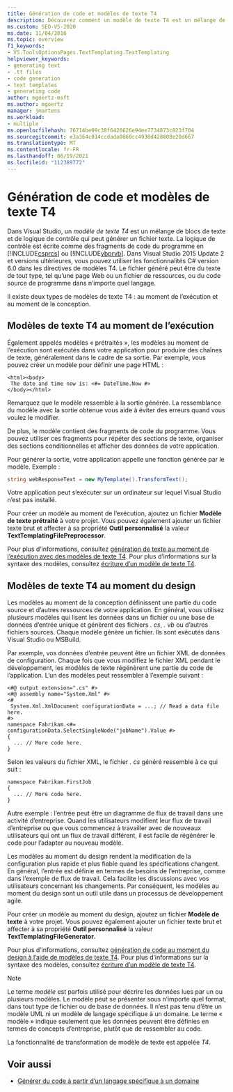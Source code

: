 ```yaml
---
title: Génération de code et modèles de texte T4
description: Découvrez comment un modèle de texte T4 est un mélange de blocs de texte et de logique de contrôle qui peut générer un fichier texte.
ms.custom: SEO-VS-2020
ms.date: 11/04/2016
ms.topic: overview
f1_keywords:
- VS.ToolsOptionsPages.TextTemplating.TextTemplating
helpviewer_keywords:
- generating text
- .tt files
- code generation
- text templates
- generating code
author: mgoertz-msft
ms.author: mgoertz
manager: jmartens
ms.workload:
- multiple
ms.openlocfilehash: 76714be09c38f6426626e94ee7734873c823f704
ms.sourcegitcommit: e3a364c014ccdada0860cc4930d428808e20d667
ms.translationtype: MT
ms.contentlocale: fr-FR
ms.lasthandoff: 06/19/2021
ms.locfileid: "112389772"
---
```

# <a name="code-generation-and-t4-text-templates"></a>Génération de code et modèles de texte T4

Dans Visual Studio, un *modèle de texte T4* est un mélange de blocs de texte et de logique de contrôle qui peut générer un fichier texte. La logique de contrôle est écrite comme des fragments de code du programme en [!INCLUDE[csprcs](../data-tools/includes/csprcs_md.md)] ou [!INCLUDE[vbprvb](../code-quality/includes/vbprvb_md.md)]. Dans Visual Studio 2015 Update 2 et versions ultérieures, vous pouvez utiliser les fonctionnalités C# version 6.0 dans les directives de modèles T4. Le fichier généré peut être du texte de tout type, tel qu’une page Web ou un fichier de ressources, ou du code source de programme dans n’importe quel langage.

Il existe deux types de modèles de texte T4 : au moment de l’exécution et au moment de la conception.

## <a name="run-time-t4-text-templates"></a>Modèles de texte T4 au moment de l’exécution

Également appelés modèles « prétraités », les modèles au moment de l’exécution sont exécutés dans votre application pour produire des chaînes de texte, généralement dans le cadre de sa sortie. Par exemple, vous pouvez créer un modèle pour définir une page HTML :

```
<html><body>
 The date and time now is: <#= DateTime.Now #>
</body></html>
```

Remarquez que le modèle ressemble à la sortie générée. La ressemblance du modèle avec la sortie obtenue vous aide à éviter des erreurs quand vous voulez le modifier.

De plus, le modèle contient des fragments de code du programme. Vous pouvez utiliser ces fragments pour répéter des sections de texte, organiser des sections conditionnelles et afficher des données de votre application.

Pour générer la sortie, votre application appelle une fonction générée par le modèle. Exemple :

```csharp
string webResponseText = new MyTemplate().TransformText();
```

Votre application peut s’exécuter sur un ordinateur sur lequel Visual Studio n’est pas installé.

Pour créer un modèle au moment de l’exécution, ajoutez un fichier **Modèle de texte prétraité** à votre projet. Vous pouvez également ajouter un fichier texte brut et affecter à sa propriété **Outil personnalisé** la valeur **TextTemplatingFilePreprocessor**.

Pour plus d’informations, consultez [génération de texte au moment de l’exécution avec des modèles de texte T4](../modeling/run-time-text-generation-with-t4-text-templates.md). Pour plus d’informations sur la syntaxe des modèles, consultez [écriture d’un modèle de texte T4](../modeling/writing-a-t4-text-template.md).

## <a name="design-time-t4-text-templates"></a>Modèles de texte T4 au moment du design

Les modèles au moment de la conception définissent une partie du code source et d’autres ressources de votre application. En général, vous utilisez plusieurs modèles qui lisent les données dans un fichier ou une base de données d’entrée unique et génèrent des fichiers *. cs*, *. vb* ou d’autres fichiers sources. Chaque modèle génère un fichier. Ils sont exécutés dans Visual Studio ou MSBuild.

Par exemple, vos données d’entrée peuvent être un fichier XML de données de configuration. Chaque fois que vous modifiez le fichier XML pendant le développement, les modèles de texte régénèrent une partie du code de l’application. L’un des modèles peut ressembler à l’exemple suivant :

```
<#@ output extension=".cs" #>
<#@ assembly name="System.Xml" #>
<#
 System.Xml.XmlDocument configurationData = ...; // Read a data file here.
#>
namespace Fabrikam.<#= configurationData.SelectSingleNode("jobName").Value #>
{
  ... // More code here.
}
```

Selon les valeurs du fichier XML, le fichier *. cs* généré ressemble à ce qui suit :

```
namespace Fabrikam.FirstJob
{
  ... // More code here.
}
```

Autre exemple : l’entrée peut être un diagramme de flux de travail dans une activité d’entreprise. Quand les utilisateurs modifient leur flux de travail d’entreprise ou que vous commencez à travailler avec de nouveaux utilisateurs qui ont un flux de travail différent, il est facile de régénérer le code pour l’adapter au nouveau modèle.

Les modèles au moment du design rendent la modification de la configuration plus rapide et plus fiable quand les spécifications changent. En général, l’entrée est définie en termes de besoins de l’entreprise, comme dans l’exemple de flux de travail. Cela facilite les discussions avec vos utilisateurs concernant les changements. Par conséquent, les modèles au moment du design sont un outil utile dans un processus de développement agile.

Pour créer un modèle au moment du design, ajoutez un fichier **Modèle de texte** à votre projet. Vous pouvez également ajouter un fichier texte brut et affecter à sa propriété **Outil personnalisé** la valeur **TextTemplatingFileGenerator**.

Pour plus d’informations, consultez [génération de code au moment du design à l’aide de modèles de texte T4](../modeling/design-time-code-generation-by-using-t4-text-templates.md). Pour plus d’informations sur la syntaxe des modèles, consultez [écriture d’un modèle de texte T4](../modeling/writing-a-t4-text-template.md).

> [!NOTE]
> Le terme *modèle* est parfois utilisé pour décrire les données lues par un ou plusieurs modèles. Le modèle peut se présenter sous n’importe quel format, dans tout type de fichier ou de base de données. Il n’est pas tenu d’être un modèle UML ni un modèle de langage spécifique à un domaine. Le terme « modèle » indique seulement que les données peuvent être définies en termes de concepts d’entreprise, plutôt que de ressembler au code.

La fonctionnalité de transformation de modèle de texte est appelée *T4*.

## <a name="see-also"></a>Voir aussi

- [Générer du code à partir d’un langage spécifique à un domaine](../modeling/generating-code-from-a-domain-specific-language.md)

